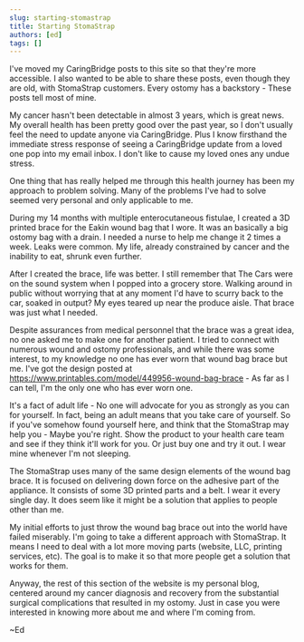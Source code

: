 ```yaml
---
slug: starting-stomastrap
title: Starting StomaStrap
authors: [ed]
tags: []
---
```


I've moved my CaringBridge posts to this site so that they're more accessible. I also wanted to be able to share these posts, even though they are 
old, with StomaStrap customers. Every ostomy has a backstory - These posts tell most of mine. 

<!-- truncate --> 

My cancer hasn't been detectable in almost 3 years, which is great news. My overall health has been pretty good over the past year, so 
I don't usually feel the need to update anyone via CaringBridge. Plus I know firsthand the immediate stress response of seeing a CaringBridge
update from a loved one pop into my email inbox. I don't like to cause my loved ones any undue stress.

One thing that has really helped me through this health journey has been my approach to problem solving. Many of the problems I've had to solve seemed
very personal and only applicable to me. 

During my 14 months with multiple enterocutaneous fistulae, I created a 3D printed brace for the Eakin wound bag that I wore. It was an basically a big ostomy bag with a drain. 
I needed a nurse to help me change it 2 times a week. Leaks were common. My life, already constrained by cancer and the inability to eat, shrunk even further.

After I created the brace, life was better. I still remember that The Cars were on the sound system when I popped into a grocery store. Walking around in public without worrying that at any moment I'd have to scurry back to the car, soaked in output? My eyes teared up near the produce aisle. That brace was just what I needed. 

Despite assurances from medical personnel that the brace was a great idea, no one asked me to make one for another patient. I tried to connect with numerous wound and ostomy professionals, and while there was some interest, to my knowledge no one has ever worn that wound bag brace but me. I've got the design posted at https://www.printables.com/model/449956-wound-bag-brace - As far as I can tell, I'm the only one who has ever worn one.

It's a fact of adult life - No one will advocate for you as strongly as you can for yourself. In fact, being an adult means that you take care of yourself. So if you've somehow found yourself here, and think that the StomaStrap may help you - Maybe you're right. Show the product to your health care team and see if they think it'll work for you. Or just buy one and try it out. I wear mine whenever I'm not sleeping.

The StomaStrap uses many of the same design elements of the wound bag brace. It is focused on delivering down force on the adhesive part of the appliance. It consists of some 3D printed parts and a belt. I wear it every single day. It does seem like it might be a solution that applies to people other than me. 

My initial efforts to just throw the wound bag brace out into the world have failed miserably. I'm going to take a different approach with StomaStrap. It means I need to deal with a lot more moving parts (website, LLC, printing services, etc). The goal is to make it so that more people get a solution that works for them. 

Anyway, the rest of this section of the website is my personal blog, centered around my cancer diagnosis and recovery from the substantial surgical complications that resulted in my ostomy. Just in case you were interested in knowing more about me and where I'm coming from. 

~Ed


